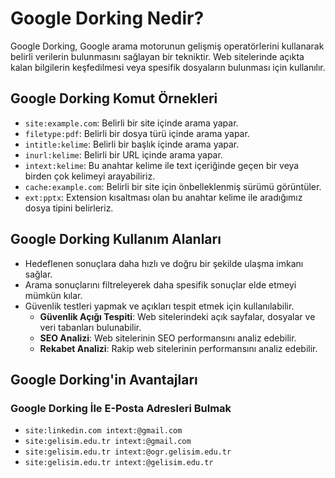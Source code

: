# Google Dorking Nedir?

Google Dorking, Google arama motorunun gelişmiş operatörlerini kullanarak belirli verilerin bulunmasını sağlayan bir tekniktir. Web sitelerinde açıkta kalan bilgilerin keşfedilmesi veya spesifik dosyaların bulunması için kullanılır.

## Google Dorking Komut Örnekleri

- `site:example.com`: Belirli bir site içinde arama yapar.
- `filetype:pdf`: Belirli bir dosya türü içinde arama yapar.
- `intitle:kelime`: Belirli bir başlık içinde arama yapar.
- `inurl:kelime`: Belirli bir URL içinde arama yapar.
- `intext:kelime`: Bu anahtar kelime ile text içeriğinde geçen bir veya birden çok kelimeyi arayabiliriz.
- `cache:example.com`: Belirli bir site için önbelleklenmiş sürümü görüntüler.
- `ext:pptx`: Extension kısaltması olan bu anahtar kelime ile aradığımız dosya tipini belirleriz.

## Google Dorking Kullanım Alanları

- Hedeflenen sonuçlara daha hızlı ve doğru bir şekilde ulaşma imkanı sağlar.
- Arama sonuçlarını filtreleyerek daha spesifik sonuçlar elde etmeyi mümkün kılar.
- Güvenlik testleri yapmak ve açıkları tespit etmek için kullanılabilir.
  - **Güvenlik Açığı Tespiti**: Web sitelerindeki açık sayfalar, dosyalar ve veri tabanları bulunabilir.
  - **SEO Analizi**: Web sitelerinin SEO performansını analiz edebilir.
  - **Rekabet Analizi**: Rakip web sitelerinin performansını analiz edebilir.

## Google Dorking'in Avantajları

### Google Dorking İle E-Posta Adresleri Bulmak
- `site:linkedin.com intext:@gmail.com`
- `site:gelisim.edu.tr intext:@gmail.com`
- `site:gelisim.edu.tr intext:@ogr.gelisim.edu.tr`
- `site:gelisim.edu.tr intext:@gelisim.edu.tr`
